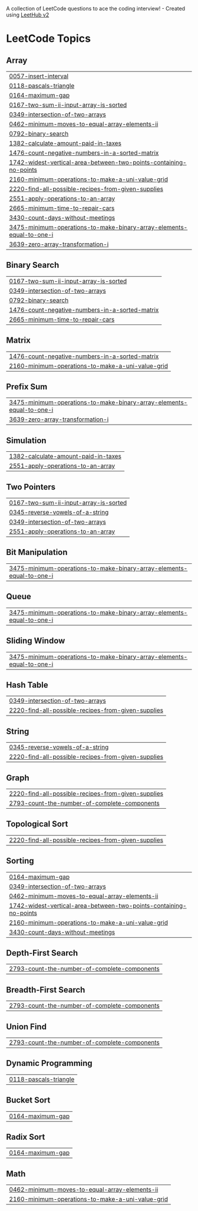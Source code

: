A collection of LeetCode questions to ace the coding interview! - Created using [LeetHub v2](https://github.com/arunbhardwaj/LeetHub-2.0)
<!---LeetCode Topics Start-->
# LeetCode Topics
## Array
|  |
| ------- |
| [0057-insert-interval](https://github.com/Ishant-Chouhan/leetcode/tree/master/0057-insert-interval) |
| [0118-pascals-triangle](https://github.com/Ishant-Chouhan/leetcode/tree/master/0118-pascals-triangle) |
| [0164-maximum-gap](https://github.com/Ishant-Chouhan/leetcode/tree/master/0164-maximum-gap) |
| [0167-two-sum-ii-input-array-is-sorted](https://github.com/Ishant-Chouhan/leetcode/tree/master/0167-two-sum-ii-input-array-is-sorted) |
| [0349-intersection-of-two-arrays](https://github.com/Ishant-Chouhan/leetcode/tree/master/0349-intersection-of-two-arrays) |
| [0462-minimum-moves-to-equal-array-elements-ii](https://github.com/Ishant-Chouhan/leetcode/tree/master/0462-minimum-moves-to-equal-array-elements-ii) |
| [0792-binary-search](https://github.com/Ishant-Chouhan/leetcode/tree/master/0792-binary-search) |
| [1382-calculate-amount-paid-in-taxes](https://github.com/Ishant-Chouhan/leetcode/tree/master/1382-calculate-amount-paid-in-taxes) |
| [1476-count-negative-numbers-in-a-sorted-matrix](https://github.com/Ishant-Chouhan/leetcode/tree/master/1476-count-negative-numbers-in-a-sorted-matrix) |
| [1742-widest-vertical-area-between-two-points-containing-no-points](https://github.com/Ishant-Chouhan/leetcode/tree/master/1742-widest-vertical-area-between-two-points-containing-no-points) |
| [2160-minimum-operations-to-make-a-uni-value-grid](https://github.com/Ishant-Chouhan/leetcode/tree/master/2160-minimum-operations-to-make-a-uni-value-grid) |
| [2220-find-all-possible-recipes-from-given-supplies](https://github.com/Ishant-Chouhan/leetcode/tree/master/2220-find-all-possible-recipes-from-given-supplies) |
| [2551-apply-operations-to-an-array](https://github.com/Ishant-Chouhan/leetcode/tree/master/2551-apply-operations-to-an-array) |
| [2665-minimum-time-to-repair-cars](https://github.com/Ishant-Chouhan/leetcode/tree/master/2665-minimum-time-to-repair-cars) |
| [3430-count-days-without-meetings](https://github.com/Ishant-Chouhan/leetcode/tree/master/3430-count-days-without-meetings) |
| [3475-minimum-operations-to-make-binary-array-elements-equal-to-one-i](https://github.com/Ishant-Chouhan/leetcode/tree/master/3475-minimum-operations-to-make-binary-array-elements-equal-to-one-i) |
| [3639-zero-array-transformation-i](https://github.com/Ishant-Chouhan/leetcode/tree/master/3639-zero-array-transformation-i) |
## Binary Search
|  |
| ------- |
| [0167-two-sum-ii-input-array-is-sorted](https://github.com/Ishant-Chouhan/leetcode/tree/master/0167-two-sum-ii-input-array-is-sorted) |
| [0349-intersection-of-two-arrays](https://github.com/Ishant-Chouhan/leetcode/tree/master/0349-intersection-of-two-arrays) |
| [0792-binary-search](https://github.com/Ishant-Chouhan/leetcode/tree/master/0792-binary-search) |
| [1476-count-negative-numbers-in-a-sorted-matrix](https://github.com/Ishant-Chouhan/leetcode/tree/master/1476-count-negative-numbers-in-a-sorted-matrix) |
| [2665-minimum-time-to-repair-cars](https://github.com/Ishant-Chouhan/leetcode/tree/master/2665-minimum-time-to-repair-cars) |
## Matrix
|  |
| ------- |
| [1476-count-negative-numbers-in-a-sorted-matrix](https://github.com/Ishant-Chouhan/leetcode/tree/master/1476-count-negative-numbers-in-a-sorted-matrix) |
| [2160-minimum-operations-to-make-a-uni-value-grid](https://github.com/Ishant-Chouhan/leetcode/tree/master/2160-minimum-operations-to-make-a-uni-value-grid) |
## Prefix Sum
|  |
| ------- |
| [3475-minimum-operations-to-make-binary-array-elements-equal-to-one-i](https://github.com/Ishant-Chouhan/leetcode/tree/master/3475-minimum-operations-to-make-binary-array-elements-equal-to-one-i) |
| [3639-zero-array-transformation-i](https://github.com/Ishant-Chouhan/leetcode/tree/master/3639-zero-array-transformation-i) |
## Simulation
|  |
| ------- |
| [1382-calculate-amount-paid-in-taxes](https://github.com/Ishant-Chouhan/leetcode/tree/master/1382-calculate-amount-paid-in-taxes) |
| [2551-apply-operations-to-an-array](https://github.com/Ishant-Chouhan/leetcode/tree/master/2551-apply-operations-to-an-array) |
## Two Pointers
|  |
| ------- |
| [0167-two-sum-ii-input-array-is-sorted](https://github.com/Ishant-Chouhan/leetcode/tree/master/0167-two-sum-ii-input-array-is-sorted) |
| [0345-reverse-vowels-of-a-string](https://github.com/Ishant-Chouhan/leetcode/tree/master/0345-reverse-vowels-of-a-string) |
| [0349-intersection-of-two-arrays](https://github.com/Ishant-Chouhan/leetcode/tree/master/0349-intersection-of-two-arrays) |
| [2551-apply-operations-to-an-array](https://github.com/Ishant-Chouhan/leetcode/tree/master/2551-apply-operations-to-an-array) |
## Bit Manipulation
|  |
| ------- |
| [3475-minimum-operations-to-make-binary-array-elements-equal-to-one-i](https://github.com/Ishant-Chouhan/leetcode/tree/master/3475-minimum-operations-to-make-binary-array-elements-equal-to-one-i) |
## Queue
|  |
| ------- |
| [3475-minimum-operations-to-make-binary-array-elements-equal-to-one-i](https://github.com/Ishant-Chouhan/leetcode/tree/master/3475-minimum-operations-to-make-binary-array-elements-equal-to-one-i) |
## Sliding Window
|  |
| ------- |
| [3475-minimum-operations-to-make-binary-array-elements-equal-to-one-i](https://github.com/Ishant-Chouhan/leetcode/tree/master/3475-minimum-operations-to-make-binary-array-elements-equal-to-one-i) |
## Hash Table
|  |
| ------- |
| [0349-intersection-of-two-arrays](https://github.com/Ishant-Chouhan/leetcode/tree/master/0349-intersection-of-two-arrays) |
| [2220-find-all-possible-recipes-from-given-supplies](https://github.com/Ishant-Chouhan/leetcode/tree/master/2220-find-all-possible-recipes-from-given-supplies) |
## String
|  |
| ------- |
| [0345-reverse-vowels-of-a-string](https://github.com/Ishant-Chouhan/leetcode/tree/master/0345-reverse-vowels-of-a-string) |
| [2220-find-all-possible-recipes-from-given-supplies](https://github.com/Ishant-Chouhan/leetcode/tree/master/2220-find-all-possible-recipes-from-given-supplies) |
## Graph
|  |
| ------- |
| [2220-find-all-possible-recipes-from-given-supplies](https://github.com/Ishant-Chouhan/leetcode/tree/master/2220-find-all-possible-recipes-from-given-supplies) |
| [2793-count-the-number-of-complete-components](https://github.com/Ishant-Chouhan/leetcode/tree/master/2793-count-the-number-of-complete-components) |
## Topological Sort
|  |
| ------- |
| [2220-find-all-possible-recipes-from-given-supplies](https://github.com/Ishant-Chouhan/leetcode/tree/master/2220-find-all-possible-recipes-from-given-supplies) |
## Sorting
|  |
| ------- |
| [0164-maximum-gap](https://github.com/Ishant-Chouhan/leetcode/tree/master/0164-maximum-gap) |
| [0349-intersection-of-two-arrays](https://github.com/Ishant-Chouhan/leetcode/tree/master/0349-intersection-of-two-arrays) |
| [0462-minimum-moves-to-equal-array-elements-ii](https://github.com/Ishant-Chouhan/leetcode/tree/master/0462-minimum-moves-to-equal-array-elements-ii) |
| [1742-widest-vertical-area-between-two-points-containing-no-points](https://github.com/Ishant-Chouhan/leetcode/tree/master/1742-widest-vertical-area-between-two-points-containing-no-points) |
| [2160-minimum-operations-to-make-a-uni-value-grid](https://github.com/Ishant-Chouhan/leetcode/tree/master/2160-minimum-operations-to-make-a-uni-value-grid) |
| [3430-count-days-without-meetings](https://github.com/Ishant-Chouhan/leetcode/tree/master/3430-count-days-without-meetings) |
## Depth-First Search
|  |
| ------- |
| [2793-count-the-number-of-complete-components](https://github.com/Ishant-Chouhan/leetcode/tree/master/2793-count-the-number-of-complete-components) |
## Breadth-First Search
|  |
| ------- |
| [2793-count-the-number-of-complete-components](https://github.com/Ishant-Chouhan/leetcode/tree/master/2793-count-the-number-of-complete-components) |
## Union Find
|  |
| ------- |
| [2793-count-the-number-of-complete-components](https://github.com/Ishant-Chouhan/leetcode/tree/master/2793-count-the-number-of-complete-components) |
## Dynamic Programming
|  |
| ------- |
| [0118-pascals-triangle](https://github.com/Ishant-Chouhan/leetcode/tree/master/0118-pascals-triangle) |
## Bucket Sort
|  |
| ------- |
| [0164-maximum-gap](https://github.com/Ishant-Chouhan/leetcode/tree/master/0164-maximum-gap) |
## Radix Sort
|  |
| ------- |
| [0164-maximum-gap](https://github.com/Ishant-Chouhan/leetcode/tree/master/0164-maximum-gap) |
## Math
|  |
| ------- |
| [0462-minimum-moves-to-equal-array-elements-ii](https://github.com/Ishant-Chouhan/leetcode/tree/master/0462-minimum-moves-to-equal-array-elements-ii) |
| [2160-minimum-operations-to-make-a-uni-value-grid](https://github.com/Ishant-Chouhan/leetcode/tree/master/2160-minimum-operations-to-make-a-uni-value-grid) |
<!---LeetCode Topics End-->